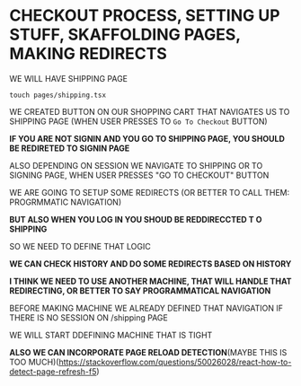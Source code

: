 # CHECKOUT PROCESS, SETTING UP STUFF, SKAFFOLDING PAGES, MAKING REDIRECTS

WE WILL HAVE SHIPPING PAGE

```
touch pages/shipping.tsx
```

WE CREATED BUTTON ON OUR SHOPPING CART THAT NAVIGATES US TO SHIPPING PAGE (WHEN USER PRESSES TO `Go To Checkout` BUTTON)

**IF YOU ARE NOT SIGNIN AND YOU GO TO SHIPPING PAGE, YOU SHOULD BE REDIRETED TO SIGNIN PAGE**

ALSO DEPENDING ON SESSION WE NAVIGATE TO SHIPPING OR TO SIGNING PAGE, WHEN USER PRESSES "GO TO CHECKOUT" BUTTON

WE ARE GOING TO SETUP SOME REDIRECTS (OR BETTER TO CALL THEM: PROGRMMATIC NAVIGATION)

**BUT ALSO WHEN YOU LOG IN YOU SHOUD BE REDDIRECCTED T O SHIPPING**

SO WE NEED TO DEFINE THAT LOGIC

**WE CAN CHECK HISTORY AND DO SOME REDIRECTS BASED ON HISTORY**

**I THINK WE NEED TO USE ANOTHER MACHINE, THAT WILL HANDLE THAT REDIRECTING, OR BETTER TO SAY PROGRAMMATICAL NAVIGATION**

BEFORE MAKING MACHINE WE ALREADY DEFINED THAT NAVIGATION IF THERE IS NO SESSION ON /shipping PAGE

WE WILL START DDEFINING MACHINE THAT IS TIGHT

**ALSO WE CAN INCORPORATE PAGE RELOAD DETECTION**(MAYBE THIS IS TOO MUCH)(<https://stackoverflow.com/questions/50026028/react-how-to-detect-page-refresh-f5>)